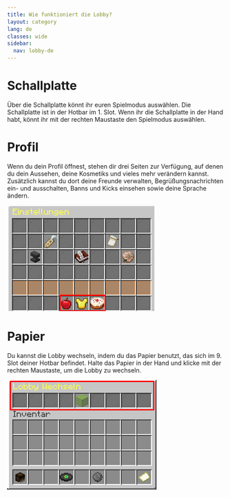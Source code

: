 ```yaml
---
title: Wie funktioniert die Lobby?
layout: category
lang: de
classes: wide
sidebar:
  nav: lobby-de
---
```


# Schallplatte

Über die Schallplatte könnt ihr euren Spielmodus auswählen. Die Schallplatte ist in der Hotbar im 1. Slot. Wenn ihr die
Schallplatte in der Hand habt, könnt ihr mit der rechten Maustaste den Spielmodus auswählen.

# Profil 

Wenn du dein Profil öffnest, stehen dir drei Seiten zur Verfügung, auf denen du dein Aussehen, deine Kosmetiks und vieles mehr verändern kannst. Zusätzlich kannst du dort deine Freunde verwalten, Begrüßungsnachrichten ein- und ausschalten, Banns und Kicks einsehen sowie deine Sprache ändern. 


![](/assets/img/ProfileDE.png) 


# Papier

Du kannst die Lobby wechseln, indem du das Papier benutzt, das sich im 9. Slot deiner Hotbar befindet. Halte das Papier in der Hand und klicke mit der rechten Maustaste, um die Lobby zu wechseln.


![](/assets/img/SwitchLobbyDE.png)